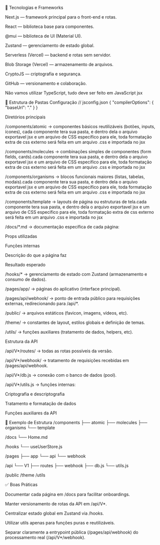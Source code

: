 📌 Tecnologias e Frameworks

Next.js — framework principal para o front-end e rotas.

React — biblioteca base para componentes.

@mui — biblioteca de UI (Material UI).

Zustand — gerenciamento de estado global.

Serverless (Vercel) — backend e rotas sem servidor.

Blob Storage (Vercel) — armazenamento de arquivos.

CryptoJS — criptografia e segurança.

GitHub — versionamento e colaboração.

Não vamos utilizar TypeScript, tudo deve ser feito em JavaScript jsx

📂 Estrutura de Pastas
Configuração
// jsconfig.json
{
  "compilerOptions": {
    "baseUrl": "."
  }
}

Diretórios principais

/components/atomic → componentes básicos reutilizáveis (botões, inputs, ícones), cada componente tera sua pasta, e dentro dela o arquivo exportavel jsx e um arquivo de CSS especifico para ele, toda formatação extra de css externo será feita em um arquivo .css e importada no jsx

/components/molecules → combinações simples de componentes (form fields, cards).cada componente tera sua pasta, e dentro dela o arquivo exportavel jsx e um arquivo de CSS especifico para ele, toda formatação extra de css externo será feita em um arquivo .css e importada no jsx

/components/organisms → blocos funcionais maiores (listas, tabelas, modais).cada componente tera sua pasta, e dentro dela o arquivo exportavel jsx e um arquivo de CSS especifico para ele, toda formatação extra de css externo será feita em um arquivo .css e importada no jsx

/components/template → layouts de página ou estruturas de tela.cada componente tera sua pasta, e dentro dela o arquivo exportavel jsx e um arquivo de CSS especifico para ele, toda formatação extra de css externo será feita em um arquivo .css e importada no jsx

/docs/*.md → documentação específica de cada página:

Props utilizadas

Funções internas

Descrição do que a página faz

Resultado esperado

/hooks/* → gerenciamento de estado com Zustand (armazenamento e consumo de dados).

/pages/app/ → páginas do aplicativo (interface principal).

/pages/api/webhook/ → ponto de entrada público para requisições externas, redirecionando para /api/*.

/public/ → arquivos estáticos (favicon, imagens, vídeos, etc).

/theme/ → constantes de layout, estilos globais e definição de temas.

/utils/ → funções auxiliares (tratamento de dados, helpers, etc).

Estrutura da API

/api/V*/routes/ → todas as rotas possíveis da versão.

/api/V*/webhook/ → tratamento de requisições recebidas em /pages/api/webhook.

/api/V*/db.js → conexão com o banco de dados (pool).

/api/V*/utils.js → funções internas:

Criptografia e descriptografia

Tratamento e formatação de dados

Funções auxiliares da API

🌳 Exemplo de Estrutura
/components
  ├── atomic
  ├── molecules
  ├── organisms
  └── template

/docs
  └── Home.md

/hooks
  └── useUserStore.js

/pages
  ├── app
  └── api
      └── webhook

/api
  └── V1
      ├── routes
      ├── webhook
      ├── db.js
      └── utils.js

/public
/theme
/utils

✅ Boas Práticas

Documentar cada página em /docs para facilitar onboardings.

Manter versionamento de rotas da API em /api/V*.

Centralizar estado global em Zustand via /hooks.

Utilizar utils apenas para funções puras e reutilizáveis.

Separar claramente a entrypoint pública (/pages/api/webhook) do processamento real (/api/V*/webhook).

